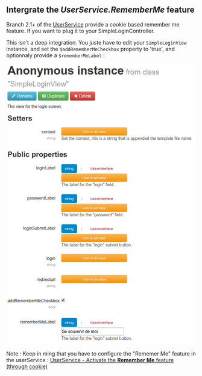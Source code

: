 Intergrate the *UserService.RememberMe* feature
------------------------------------

Branch 2.1+ of the [UserService](http://mouf-php.com/packages/mouf/security.userservice/README.md) provide a cookie based remember me feature. If you want to plug it to your SimpleLoginController.

This isn't a deep integration. You juste have to edit your `SimpleLoginView` instance, and set the `$addRememberMeCheckbox` property to 'true', and optionnaly provide a `$rememberMeLabel` :

![remember me in SimpleLoginView](images/rememberMe.png)

Note : Keep in ming that you have to configure the "Rememer Me" feature in the userService : [UserService - Activate the **Remember Me** feature (through cookie)](http://mouf-php.com/packages/mouf/security.userservice/doc/remember_me.md)